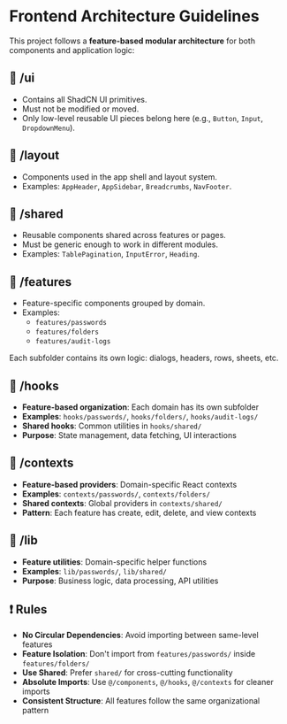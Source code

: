 # Frontend Architecture Guidelines

This project follows a **feature-based modular architecture** for both components and application logic:

## 🔹 /ui

- Contains all ShadCN UI primitives.
- Must not be modified or moved.
- Only low-level reusable UI pieces belong here (e.g., `Button`, `Input`, `DropdownMenu`).

## 🔹 /layout

- Components used in the app shell and layout system.
- Examples: `AppHeader`, `AppSidebar`, `Breadcrumbs`, `NavFooter`.

## 🔹 /shared

- Reusable components shared across features or pages.
- Must be generic enough to work in different modules.
- Examples: `TablePagination`, `InputError`, `Heading`.

## 🔹 /features

- Feature-specific components grouped by domain.
- Examples:
    - `features/passwords`
    - `features/folders`
    - `features/audit-logs`

Each subfolder contains its own logic: dialogs, headers, rows, sheets, etc.

## 🔹 /hooks

- **Feature-based organization**: Each domain has its own subfolder
- **Examples**: `hooks/passwords/`, `hooks/folders/`, `hooks/audit-logs/`
- **Shared hooks**: Common utilities in `hooks/shared/`
- **Purpose**: State management, data fetching, UI interactions

## 🔹 /contexts

- **Feature-based providers**: Domain-specific React contexts
- **Examples**: `contexts/passwords/`, `contexts/folders/`
- **Shared contexts**: Global providers in `contexts/shared/`
- **Pattern**: Each feature has create, edit, delete, and view contexts

## 🔹 /lib

- **Feature utilities**: Domain-specific helper functions
- **Examples**: `lib/passwords/`, `lib/shared/`
- **Purpose**: Business logic, data processing, API utilities

## ❗ Rules

- **No Circular Dependencies**: Avoid importing between same-level features
- **Feature Isolation**: Don't import from `features/passwords/` inside `features/folders/`
- **Use Shared**: Prefer `shared/` for cross-cutting functionality
- **Absolute Imports**: Use `@/components`, `@/hooks`, `@/contexts` for cleaner imports
- **Consistent Structure**: All features follow the same organizational pattern
